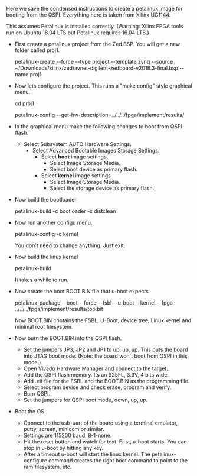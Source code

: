 Here we save the condensed instructions to create a petalinux image for booting from the QSPI. Everything here is taken from Xilinx UG1144.

This assumes Petalinux is installed correctly. (Warning: Xilinx FPGA tools run on Ubuntu 18.04 LTS but Petalinux requires 16.04 LTS.)

- First create a petalinux project from the Zed BSP.  You will get a new folder called proj1.

    petalinux-create --force --type project --template zynq --source ~/Downloads/xilinx/zed/avnet-digilent-zedboard-v2018.3-final.bsp --name proj1

- Now lets configure the project.  This runs a "make config" style graphical menu.

    cd proj1

    petalinux-config --get-hw-description=../../../fpga/implement/results/

- In the graphical menu make the following changes to boot from QSPI flash.

    - Select Subsystem AUTO Hardware Settings.
        - Select Advanced Bootable Images Storage Settings.
            - Select **boot** image settings.
                - Select Image Storage Media.
                - Select boot device as primary flash.
            - Select **kernel** image settings.
                - Select Image Storage Media.
                - Select the storage device as primary flash.

- Now build the bootloader

    petalinux-build -c bootloader -x distclean

- Now run another configu menu.

    petalinux-config -c kernel
    
    You don't need to change anything. Just exit.

- Now build the linux kernel

    petalinux-build

    It takes a while to run.

- Now create the boot BOOT.BIN file that u-boot expects. 

    petalinux-package --boot --force --fsbl --u-boot --kernel --fpga ../../../fpga/implement/results/top.bit

    Now BOOT.BIN contains the FSBL, U-Boot, device tree, Linux kernel and minimal root filesystem.

- Now burn the BOOT.BIN into the QSPI flash. 
    - Set the jumpers JP3, JP2 and JP1 to up, up, up. This puts the board into JTAG boot mode. (Note: the board won't boot from QSPI in this mode.)
    - Open Vivado Hardware Manager and connect to the target.
    - Add the QSPI flash memory. Its an S25FL, 3.3V, 4 bits wide.
    - Add .elf file for the FSBL and the BOOT.BIN as the programming file.
    - Select program device and check erase, program and verify.
    - Burn QSPI.
    - Set the jumpers for QSPI boot mode, down, up, up.

- Boot the OS
    - Connect to the usb-uart of the board using a terminal emulator, putty, screen, minicom or similar.
    - Settings are 115200 baud, 8-1-none.
    - Hit the reset button and watch for text. First, u-boot starts. You can stop in u-boot by hitting any key.
    - After a timeout u-boot will start the linux kernel.  The petalinux-configure command creates the right boot command to 
      point to the ram filesystem, etc.






